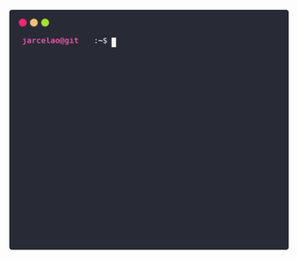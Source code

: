 <p align="center">
  <img src="https://raw.githubusercontent.com/jarcelao/github-stats-terminal-style/refs/heads/master/github_stats.svg" />
</p>
